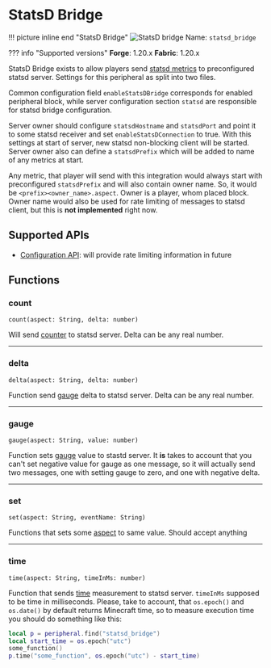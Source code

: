 # StatsD Bridge

!!! picture inline end "StatsD Bridge"
    ![StatsD bridge](statsd_bridge.png)
    Name: `statsd_bridge`

??? info "Supported versions"
    **Forge**: 1.20.x
    **Fabric**: 1.20.x

StatsD Bridge exists to allow players send [statsd metrics](https://github.com/statsd/statsd/blob/master/docs/metric_types.md) to preconfigured statsd server. Settings for this peripheral as split into two files.

Common configuration field `enableStatsDBridge` corresponds for enabled peripheral block, while server configuration section `statsd` are responsible for statsd bridge configuration.

Server owner should configure `statsdHostname` and `statsdPort` and point it to some statsd receiver and set `enableStatsDConnection` to true. With this settings at start of server, new statsd non-blocking client will be started. Server owner also can define a `statsdPrefix` which will be added to name of any metrics at start.

Any metric, that player will send with this integration would always start with preconfigured `statsdPrefix` and will also contain owner name. So, it would be `<prefix><owner_name>.aspect`. Owner is a player, whom placed block. Owner name would also be used for rate limiting of messages to statsd client, but this is **not implemented** right now.

## Supported APIs

- [Configuration API](configuration.md): will provide rate limiting information in future


## Functions

### count
`count(aspect: String, delta: number)`

Will send [counter](https://github.com/statsd/statsd/blob/master/docs/metric_types.md#counting) to statsd server. Delta can be any real number.

---

### delta
`delta(aspect: String, delta: number)`

Function send [gauge](https://github.com/statsd/statsd/blob/master/docs/metric_types.md#gauges) delta to statsd server. Delta can be any real number.

---

### gauge
`gauge(aspect: String, value: number)`

Function sets [gauge](https://github.com/statsd/statsd/blob/master/docs/metric_types.md#gauges) value to stastd server. It **is** takes to account that you can't set negative value for gauge as one message, so it will actually send two messages, one with setting gauge to zero, and one with negative delta.

---

### set
`set(aspect: String, eventName: String)`

Functions that sets some [aspect](https://github.com/statsd/statsd/blob/master/docs/metric_types.md#sets) to same value. Should accept anything

---

### time
`time(aspect: String, timeInMs: number)`

Function that sends [time](https://github.com/statsd/statsd/blob/master/docs/metric_types.md#timing) measurement to statsd server. `timeInMs` supposed to be time in milliseconds. Please, take to account, that `os.epoch()` and `os.date()` by default returns Minecraft time, so to measure execution time you should do something like this:

```lua
local p = peripheral.find("statsd_bridge")
local start_time = os.epoch("utc")
some_function()
p.time("some_function", os.epoch("utc") - start_time)
```
